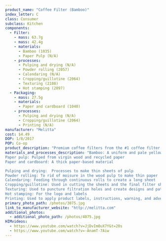 ```yaml
---
product_name: "Coffee Filter (Bamboo)"
index_letter: C
class: Consumer
subclass: Kitchen
components:
  - Filter:
    - mass: 63.7g
    - mass: 42.4g
    - materials:
      - Bamboo (1035)
      - Paper Pulp (N/A)
    - processes:
      - Pulping and drying (N/A)
      - Powder rolling (2057)
      - Calendaring (N/A)
      - Cropping/guillotine (2064)
      - Texturing (2108)
      - Hot stamping (2097)
  - Packaging:
    - mass: 27.5g
    - materials:
      - Paper and cardboard (1040)
    - processes:
      - Pulping and drying (N/A)
      - Cropping/guillotine (2064)
      - Printing (N/A)
manufacturer: "Melitta"
cost: $4.49
DOP: 1/8/2017
POP: Co-op
product_description: "Premium coffee filters from the #1 coffee filter brand in the world; Contains patented flavor enhancing micro perforations for maximum flavor; Fits all 4 to 6 Cup electric cone drip coffeemakers and 1 cup pour-over style cone coffeemakers; Made from 60% Bamboo, a naturally regenerating resource with doubled crimped seal, guaranteed not to burst; Melitta makes an annual donation to American Forests Global ReLeaf ecosystem restoration projects to fund the replenishment of trees used in the production of its filters"
materials_and_processes_description: "Bamboo: A uniform and pale yellow. Unlike other woods, bamboo has no rays or knots, allowing it to withstand more stress. Bamboo contains different chemical extractives than hardwood, which make it better suited for gluing.
Paper pulp: Pulped from virgin wood and recycled paper
Paper and cardboard: A thick paper-based material

Pulping and drying:  Processes to make thin sheets of pulp
Powder rolling: To rid of moisure in the wood pulp to make thin paper
Calendaring: Feeding through continuous rolls to create a long sheet
Cropping/guillotine: Used in cutting the sheets and the final filter shape
Texturing: Used to puncture filtration holes and create designs and patterns
Hot stamping: For the logo and labels
Printing: Used to apply product labels, instructions, warning, and advertisements"
primary_photo_path: /photos/3075.jpg
link_to_manufacturer_website: "http://melitta.com"
additional_photos:
  - additional_photo_path: /photos/4075.jpg
HIMvideos:
  - https://www.youtube.com/watch?v=JjDvIm0uX7Y&t=20s
  - https://www.youtube.com/watch?v=-AnamT-7Aiw
---
```

